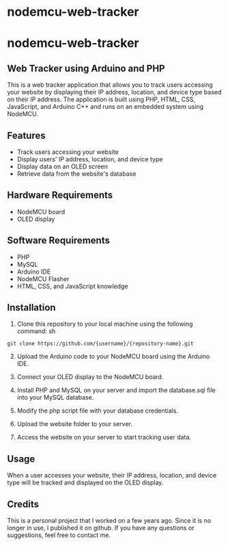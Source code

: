# nodemcu-web-tracker
# nodemcu-web-tracker
## Web Tracker using Arduino and PHP
This is a web tracker application that allows you to track users accessing your website by displaying their IP address, location, and device type based on their IP address. The application is built using PHP, HTML, CSS, JavaScript, and Arduino C++ and runs on an embedded system using NodeMCU.

## Features
+ Track users accessing your website
+ Display users' IP address, location, and device type
+ Display data on an OLED screen
+ Retrieve data from the website's database

## Hardware Requirements

+ NodeMCU board
+ OLED display

## Software Requirements

+ PHP
+ MySQL
+ Arduino IDE
+ NodeMCU Flasher
+ HTML, CSS, and JavaScript knowledge


## Installation
1. Clone this repository to your local machine using the following command:
sh
```
git clone https://github.com/{username}/{repository-name}.git
```
2. Upload the Arduino code to your NodeMCU board using the Arduino IDE.

3. Connect your OLED display to the NodeMCU board.

4. Install PHP and MySQL on your server and import the database.sql file into your MySQL database.

5. Modify the php script file with your database credentials.

6. Upload the website folder to your server.

7. Access the website on your server to start tracking user data.

## Usage
When a user accesses your website, their IP address, location, and device type will be tracked and displayed on the OLED display.
## Credits
This is a personal project that I worked on a few years ago. Since it is no longer in use, I published it on github. If you have any questions or suggestions, feel free to contact me.

